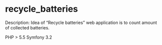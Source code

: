recycle_batteries
=================
Description: Idea of “Recycle batteries” web application is to count amount of collected batteries.

PHP > 5.5
Symfony 3.2
